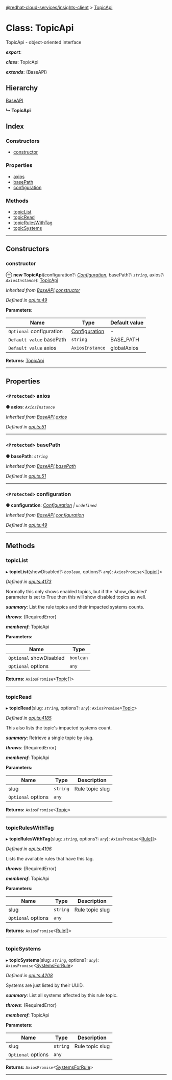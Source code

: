 [@redhat-cloud-services/insights-client](../README.md) > [TopicApi](../classes/topicapi.md)

# Class: TopicApi

TopicApi - object-oriented interface

*__export__*: 

*__class__*: TopicApi

*__extends__*: {BaseAPI}

## Hierarchy

 [BaseAPI](baseapi.md)

**↳ TopicApi**

## Index

### Constructors

* [constructor](topicapi.md#constructor)

### Properties

* [axios](topicapi.md#axios)
* [basePath](topicapi.md#basepath)
* [configuration](topicapi.md#configuration)

### Methods

* [topicList](topicapi.md#topiclist)
* [topicRead](topicapi.md#topicread)
* [topicRulesWithTag](topicapi.md#topicruleswithtag)
* [topicSystems](topicapi.md#topicsystems)

---

## Constructors

<a id="constructor"></a>

###  constructor

⊕ **new TopicApi**(configuration?: *[Configuration](configuration.md)*, basePath?: *`string`*, axios?: *`AxiosInstance`*): [TopicApi](topicapi.md)

*Inherited from [BaseAPI](baseapi.md).[constructor](baseapi.md#constructor)*

*Defined in [api.ts:49](https://github.com/karelhala/javascript-clients/blob/master/packages/insights/api.ts#L49)*

**Parameters:**

| Name | Type | Default value |
| ------ | ------ | ------ |
| `Optional` configuration | [Configuration](configuration.md) | - |
| `Default value` basePath | `string` |  BASE_PATH |
| `Default value` axios | `AxiosInstance` |  globalAxios |

**Returns:** [TopicApi](topicapi.md)

___

## Properties

<a id="axios"></a>

### `<Protected>` axios

**● axios**: *`AxiosInstance`*

*Inherited from [BaseAPI](baseapi.md).[axios](baseapi.md#axios)*

*Defined in [api.ts:51](https://github.com/karelhala/javascript-clients/blob/master/packages/insights/api.ts#L51)*

___
<a id="basepath"></a>

### `<Protected>` basePath

**● basePath**: *`string`*

*Inherited from [BaseAPI](baseapi.md).[basePath](baseapi.md#basepath)*

*Defined in [api.ts:51](https://github.com/karelhala/javascript-clients/blob/master/packages/insights/api.ts#L51)*

___
<a id="configuration"></a>

### `<Protected>` configuration

**● configuration**: *[Configuration](configuration.md) \| `undefined`*

*Inherited from [BaseAPI](baseapi.md).[configuration](baseapi.md#configuration)*

*Defined in [api.ts:49](https://github.com/karelhala/javascript-clients/blob/master/packages/insights/api.ts#L49)*

___

## Methods

<a id="topiclist"></a>

###  topicList

▸ **topicList**(showDisabled?: *`boolean`*, options?: *`any`*): `AxiosPromise`<[Topic](../interfaces/topic.md)[]>

*Defined in [api.ts:4173](https://github.com/karelhala/javascript-clients/blob/master/packages/insights/api.ts#L4173)*

Normally this only shows enabled topics, but if the 'show\_disabled' parameter is set to True then this will show disabled topics as well.

*__summary__*: List the rule topics and their impacted systems counts.

*__throws__*: {RequiredError}

*__memberof__*: TopicApi

**Parameters:**

| Name | Type |
| ------ | ------ |
| `Optional` showDisabled | `boolean` |
| `Optional` options | `any` |

**Returns:** `AxiosPromise`<[Topic](../interfaces/topic.md)[]>

___
<a id="topicread"></a>

###  topicRead

▸ **topicRead**(slug: *`string`*, options?: *`any`*): `AxiosPromise`<[Topic](../interfaces/topic.md)>

*Defined in [api.ts:4185](https://github.com/karelhala/javascript-clients/blob/master/packages/insights/api.ts#L4185)*

This also lists the topic's impacted systems count.

*__summary__*: Retrieve a single topic by slug.

*__throws__*: {RequiredError}

*__memberof__*: TopicApi

**Parameters:**

| Name | Type | Description |
| ------ | ------ | ------ |
| slug | `string` |  Rule topic slug |
| `Optional` options | `any` |

**Returns:** `AxiosPromise`<[Topic](../interfaces/topic.md)>

___
<a id="topicruleswithtag"></a>

###  topicRulesWithTag

▸ **topicRulesWithTag**(slug: *`string`*, options?: *`any`*): `AxiosPromise`<[Rule](../interfaces/rule.md)[]>

*Defined in [api.ts:4196](https://github.com/karelhala/javascript-clients/blob/master/packages/insights/api.ts#L4196)*

Lists the available rules that have this tag.

*__throws__*: {RequiredError}

*__memberof__*: TopicApi

**Parameters:**

| Name | Type | Description |
| ------ | ------ | ------ |
| slug | `string` |  Rule topic slug |
| `Optional` options | `any` |

**Returns:** `AxiosPromise`<[Rule](../interfaces/rule.md)[]>

___
<a id="topicsystems"></a>

###  topicSystems

▸ **topicSystems**(slug: *`string`*, options?: *`any`*): `AxiosPromise`<[SystemsForRule](../interfaces/systemsforrule.md)>

*Defined in [api.ts:4208](https://github.com/karelhala/javascript-clients/blob/master/packages/insights/api.ts#L4208)*

Systems are just listed by their UUID.

*__summary__*: List all systems affected by this rule topic.

*__throws__*: {RequiredError}

*__memberof__*: TopicApi

**Parameters:**

| Name | Type | Description |
| ------ | ------ | ------ |
| slug | `string` |  Rule topic slug |
| `Optional` options | `any` |

**Returns:** `AxiosPromise`<[SystemsForRule](../interfaces/systemsforrule.md)>

___

